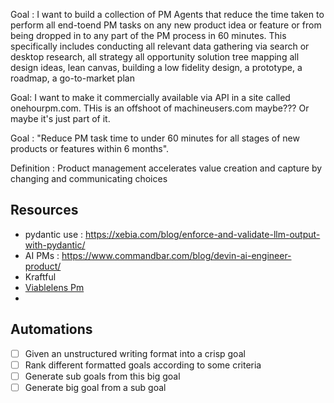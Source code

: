 Goal : I want to build a collection of PM Agents that reduce the time taken to perform all end-toend PM tasks on any new product idea or feature or from being dropped in to any part of the PM process in 60 minutes. This specifically includes conducting all relevant data gathering via search or desktop research, all strategy all opportunity solution tree mapping all design ideas, lean canvas, building a low fidelity design, a prototype, a roadmap, a go-to-market plan

Goal: I want to make it commercially available via API in a site called onehourpm.com. THis is an offshoot of machineusers.com maybe??? Or maybe it's just part of it.

Goal : "Reduce PM task time to under 60 minutes for all stages of new products or features within 6 months".

Definition : Product management accelerates value creation and capture by changing and communicating choices

## Resources

- pydantic use : https://xebia.com/blog/enforce-and-validate-llm-output-with-pydantic/
- AI PMs : https://www.commandbar.com/blog/devin-ai-engineer-product/
- Kraftful
- [Viablelens Pm](https://www.askviable.com/)
-

## Automations

- [ ] Given an unstructured writing format into a crisp goal
- [ ] Rank different formatted goals according to some criteria
- [ ] Generate sub goals from this big goal
- [ ] Generate big goal from a sub goal
